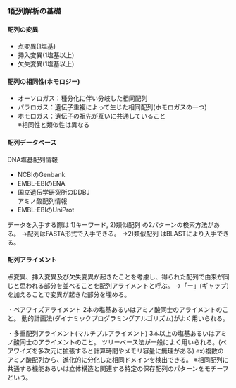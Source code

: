 ### 1配列解析の基礎

#### 配列の変異
* 点変異(1塩基)
* 挿入変異(1塩基以上)
* 欠失変異(1塩基以上)

#### 配列の相同性(ホモロジー)
* オーソロガス：種分化に伴い分岐した相同配列
* パラロガス：遺伝子重複によって生じた相同配列(ホモロガスの一つ)
* ホモロガス：遺伝子の祖先が互いに共通していること  
※相同性と類似性は異なる

#### 配列データベース
DNA塩基配列情報
* NCBIのGenbank
* EMBL-EBIのENA
* 国立遺伝学研究所のDDBJ  
アミノ酸配列情報
* EMBL-EBIのUniProt

データを入手する際は 1)キーワード, 2)類似配列 の2パターンの検索方法がある。
→配列はFASTA形式で入手できる。
→2)類似配列 はBLASTにより入手できる。

#### 配列アライメント
点変異、挿入変異及び欠失変異が起きたことを考慮し、得られた配列で由来が同じと思われる部分を並べることを配列アライメントと呼ぶ。
→「ー」(ギャップ)を加えることで変異が起きた部分を埋める。

・ペアワイズアライメント
2本の塩基あるいはアミノ酸同士のアライメントのこと。
動的計画法(ダイナミックプログラミングアルゴリズム)がよく用いられる。

・多重配列アライメント(マルチプルアライメント)
3本以上の塩基あるいはアミノ酸同士のアライメントのこと。
ツリーベース法が一般によく用いられる。(ペアワイズを多次元に拡張すると計算時間やメモリ容量に無理がある)
ex)複数のアミノ酸配列から、進化的に分化した相同ドメインを検出できる。
※相同配列に共通する機能あるいは立体構造と関連する特定の保存配列のパターンをモチーフという。
